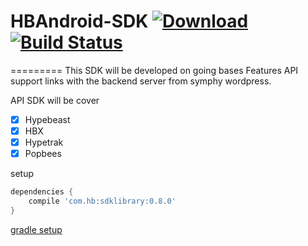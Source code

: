 # HBAndroid-SDK [ ![Download](https://api.bintray.com/packages/jjhesk/maven/sdklibrary/images/download.svg) ](https://bintray.com/jjhesk/maven/sdklibrary/_latestVersion)[![Build Status](https://travis-ci.org/HKMOpen/SDKhb.svg)](https://travis-ci.org/HKMOpen/SDKhb)
=========
This SDK will be developed on going bases
Features API support links with the backend server from symphy wordpress.

API SDK will be cover 
- [x] Hypebeast 
- [x] HBX
- [x] Hypetrak
- [x] Popbees

setup
```gradle
dependencies {
    compile 'com.hb:sdklibrary:0.8.0'
}

```
[gradle setup](https://github.com/HKMOpen/SDKhb/blob/master/android-SDK-HB/library/build.gradle)
